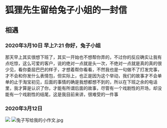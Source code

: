# 狐狸先生留给兔子小姐的一封信

## 相遇

### 2020年3月10日 早上7:21 你好，兔子小姐

   那天早上其实很想下班了，其实一开始也不想帮你弄的，不过你的反应确实让我有点吃惊，这么可爱的客户，说的绝对一点就是头一次，不绝对一点就是真的真的很少见，看你委屈巴巴的样子，才想着帮你看看，不然我也是一句做不了打发完事，才不会和你发什么表情包，但实际上，也正是因为这个举动，我们的故事才不会单单的止于淘宝初见，后面的事情的确是我想都想不到的，所以在下班之余的电话里，我才算是认识了你，才能有所谓后面的故事，尽管有一个戏剧性的开场，却没能有一个戏剧性的结尾，这是我目前来讲，很难受的一件事

### 2020年3月12日 
<a href="https://sm.ms/image/N4LctmY9rqa7IFf" target="_blank"><img src="https://i.loli.net/2020/05/04/N4LctmY9rqa7IFf.jpg" ></a>
![兔子写给我的小作文.jpg](https://i.loli.net/2020/05/04/N4LctmY9rqa7IFf.jpg)
